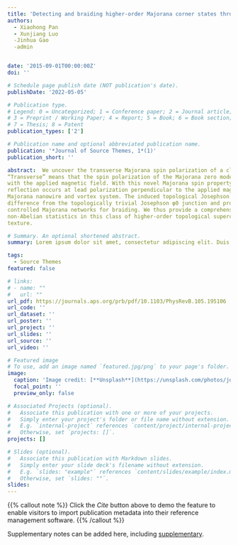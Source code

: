 ```yaml
---
title: 'Detecting and braiding higher-order Majorana corner states through their spin degree of freedom'
authors:
  - Xiaohong Pan
  - Xunjiang Luo
  -Jinhua Gao
  -admin


date: '2015-09-01T00:00:00Z'
doi: ''

# Schedule page publish date (NOT publication's date).
publishDate: '2022-05-05'

# Publication type.
# Legend: 0 = Uncategorized; 1 = Conference paper; 2 = Journal article;
# 3 = Preprint / Working Paper; 4 = Report; 5 = Book; 6 = Book section;
# 7 = Thesis; 8 = Patent
publication_types: ['2']

# Publication name and optional abbreviated publication name.
publication: '*Journal of Source Themes, 1*(1)'
publication_short: ''

abstract:  We uncover the transverse Majorana spin polarization of a class of higher-order topological superconductors.
“Transverse” means that the spin polarization of the Majorana zero modes is perpendicular instead of parallel
with the applied magnetic field. With this novel Majorana spin property, we predict the spin-selective Andreev
reflection occurs at lead polarization perpendicular to the applied magnetic field, in sharp contrast to that in the
Majorana nanowire and vortex system. The induced topological Josephson φ0 junction shows the qualitative
difference from the topologically trivial Josephson φ0 junction and provides benefits in constructing all electronically
controlled Majorana networks for braiding. We thus provide a comprehensive scheme for probing
non-Abelian statistics in this class of higher-order topological superconductors with transverse Majorana spin
texture.

# Summary. An optional shortened abstract.
summary: Lorem ipsum dolor sit amet, consectetur adipiscing elit. Duis posuere tellus ac convallis placerat. Proin tincidunt magna sed ex sollicitudin condimentum.

tags:
  - Source Themes
featured: false

# links:
# - name: ""
#   url: ""
url_pdf: https://journals.aps.org/prb/pdf/10.1103/PhysRevB.105.195106
url_code: ''
url_dataset: ''
url_poster: ''
url_project: ''
url_slides: ''
url_source: ''
url_video: ''

# Featured image
# To use, add an image named `featured.jpg/png` to your page's folder.
image:
  caption: 'Image credit: [**Unsplash**](https://unsplash.com/photos/jdD8gXaTZsc)'
  focal_point: ''
  preview_only: false

# Associated Projects (optional).
#   Associate this publication with one or more of your projects.
#   Simply enter your project's folder or file name without extension.
#   E.g. `internal-project` references `content/project/internal-project/index.md`.
#   Otherwise, set `projects: []`.
projects: []

# Slides (optional).
#   Associate this publication with Markdown slides.
#   Simply enter your slide deck's filename without extension.
#   E.g. `slides: "example"` references `content/slides/example/index.md`.
#   Otherwise, set `slides: ""`.
slides:
---
```


{{% callout note %}}
Click the _Cite_ button above to demo the feature to enable visitors to import publication metadata into their reference management software.
{{% /callout %}}

Supplementary notes can be added here, including [supplementary](https://journals.aps.org/prb/supplemental/10.1103/PhysRevB.105.L180502/Supplementary_material.pdf).
